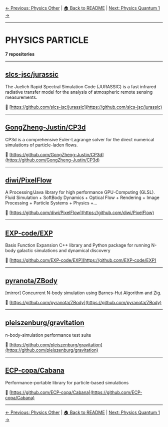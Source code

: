 [← Previous: Physics Other](physics-other.txt) | [🏠 Back to README](../README.md) | [Next: Physics Quantum 1 →](physics-quantum-1.txt)

---

# PHYSICS PARTICLE

**7 repositories**

---

## [slcs-jsc/jurassic](https://github.com/slcs-jsc/jurassic)

The Juelich Rapid Spectral Simulation Code (JURASSIC) is a fast infrared radiative transfer model for the analysis of atmospheric remote sensing measurements.

🔗 [https://github.com/slcs-jsc/jurassic](https://github.com/slcs-jsc/jurassic)

---

## [GongZheng-Justin/CP3d](https://github.com/GongZheng-Justin/CP3d)

CP3d is a comprehensive Euler-Lagrange solver for the direct numerical simulations of particle-laden flows.

🔗 [https://github.com/GongZheng-Justin/CP3d](https://github.com/GongZheng-Justin/CP3d)

---

## [diwi/PixelFlow](https://github.com/diwi/PixelFlow)

A Processing/Java library for high performance GPU-Computing (GLSL). Fluid Simulation + SoftBody Dynamics + Optical Flow + Rendering + Image Processing + Particle Systems + Physics +...

🔗 [https://github.com/diwi/PixelFlow](https://github.com/diwi/PixelFlow)

---

## [EXP-code/EXP](https://github.com/EXP-code/EXP)

Basis Function Expansion C++ library and Python package for running N-body galactic simulations and dynamical discovery

🔗 [https://github.com/EXP-code/EXP](https://github.com/EXP-code/EXP)

---

## [pyranota/ZBody](https://github.com/pyranota/ZBody)

[mirror]  Concurrent N-body simulation using Barnes-Hut Algorithm and Zig.

🔗 [https://github.com/pyranota/ZBody](https://github.com/pyranota/ZBody)

---

## [pleiszenburg/gravitation](https://github.com/pleiszenburg/gravitation)

n-body-simulation performance test suite

🔗 [https://github.com/pleiszenburg/gravitation](https://github.com/pleiszenburg/gravitation)

---

## [ECP-copa/Cabana](https://github.com/ECP-copa/Cabana)

Performance-portable library for particle-based simulations

🔗 [https://github.com/ECP-copa/Cabana](https://github.com/ECP-copa/Cabana)

---


[← Previous: Physics Other](physics-other.txt) | [🏠 Back to README](../README.md) | [Next: Physics Quantum 1 →](physics-quantum-1.txt)
